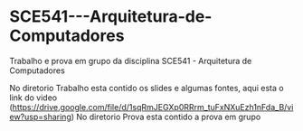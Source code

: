 # SCE541---Arquitetura-de-Computadores
Trabalho e prova em grupo da disciplina SCE541 - Arquitetura de Computadores

No diretorio Trabalho esta contido os slides e algumas fontes, aqui esta o link do video  (https://drive.google.com/file/d/1sqRmJEGXp0RRrm_tuFxNXuEzh1nFda_B/view?usp=sharing)
No diretorio Prova esta contido a prova em grupo
